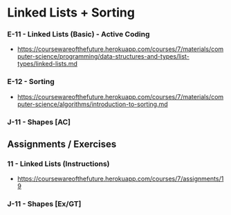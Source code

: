 # Linked Lists + Sorting

### E-11 - Linked Lists (Basic) - Active Coding
* https://coursewareofthefuture.herokuapp.com/courses/7/materials/computer-science/programming/data-structures-and-types/list-types/linked-lists.md

### E-12 - Sorting
* https://coursewareofthefuture.herokuapp.com/courses/7/materials/computer-science/algorithms/introduction-to-sorting.md

### J-11 - Shapes [AC]

## Assignments / Exercises
### 11 - Linked Lists (Instructions)
* https://coursewareofthefuture.herokuapp.com/courses/7/assignments/19

### J-11 - Shapes [Ex/GT]
